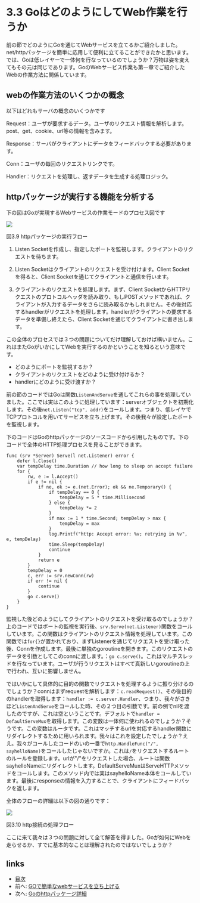 # 3.3 GoはどのようにしてWeb作業を行うか
前の節でどのようにGoを通じてWebサービスを立てるかご紹介しました。net/httpパッケージを簡単に応用して便利に立てることができたかと思います。では、Goは低レイヤーで一体何を行なっているのでしょうか？万物は姿を変えてもその元は同じであります。GoのWebサービス作業も第一章でご紹介したWebの作業方法に関係しています。

## webの作業方法のいくつかの概念

以下はどれもサーバの概念のいくつかです

Request：ユーザが要求するデータ。ユーザのリクエスト情報を解析します。post、get、cookie、url等の情報を含みます。

Response：サーバがクライアントにデータをフィードバックする必要があります。

Conn：ユーザの毎回のリクエストリンクです。

Handler：リクエストを処理し、返すデータを生成する処理ロジック。

## httpパッケージが実行する機能を分析する

下の図はGoが実現するWebサービスの作業モードのプロセス図です

![](images/3.3.http.png?raw=true)

図3.9 httpパッケージの実行フロー

1. Listen Socketを作成し、指定したポートを監視します。クライアントのリクエストを待ちます。

2. Listen Socketはクライアントのリクエストを受け付けます。Client Socketを得ると、Client Socketを通じてクライアントと通信を行います。　

3. クライアントのリクエストを処理します。まず、Client SocketからHTTPリクエストのプロトコルヘッダを読み取り、もしPOSTメソッドであれば、クライアントが入力するデータをさらに読み取るかもしれません。その後対応するhandlerがリクエストを処理します。handlerがクライアントの要求するデータを準備し終えたら、Client Socketを通じてクライアントに書き出します。

この全体のプロセスでは３つの問題についてだけ理解しておけば構いません。これはまたGoがいかにしてWebを実行するのかということを知るという意味です。

- どのようにポートを監視するか？
- クライアントのリクエストをどのように受け付けるか？
- handlerにどのように受け渡すか？

前の節のコードではGoは関数`ListenAndServe`を通してこれらの事を処理していました。ここでは実はこのように処理しています：serverオブジェクトを初期化します。その後`net.Listen("tcp", addr)`をコールします。つまり、低レイヤでTCPプロトコルを用いてサービスを立ち上げます。その後我々が設定したポートを監視します。

下のコードはGoのhttpパッケージのソースコードから引用したものです。下のコードで全体のHTTP処理プロセスを見ることができます。

	func (srv *Server) Serve(l net.Listener) error {
		defer l.Close()
		var tempDelay time.Duration // how long to sleep on accept failure
		for {
			rw, e := l.Accept()
			if e != nil {
				if ne, ok := e.(net.Error); ok && ne.Temporary() {
					if tempDelay == 0 {
						tempDelay = 5 * time.Millisecond
					} else {
						tempDelay *= 2
					}
					if max := 1 * time.Second; tempDelay > max {
						tempDelay = max
					}
					log.Printf("http: Accept error: %v; retrying in %v", e, tempDelay)
					time.Sleep(tempDelay)
					continue
				}
				return e
			}
			tempDelay = 0
			c, err := srv.newConn(rw)
			if err != nil {
				continue
			}
			go c.serve()
		}
	}

監視した後どのようにしてクライアントのリクエストを受け取るのでしょうか？上のコードではポートの監視を実行後、`srv.Serve(net.Listener)`関数をコールしています。この関数はクライアントのリクエスト情報を処理しています。この関数では`for{}`が置かれており、まずListenerを通じてリクエストを受け取った後、Connを作成します。最後に単独のgoroutineを開きます。このリクエストのデータを引数としてこのconnに渡します。：`go c.serve()`。これはマルチスレッドを行なっています。ユーザが行うリクエストはすべて真新しいgoroutineの上で行われ、互いに影響しません。

ではいかにして具体的に目的の関数でリクエストを処理するように振り分けるのでしょうか？connはまずrequestを解析します：`c.readRequest()`、その後目的のhandlerを取得します：`handler := c.server.Handler`、つまり、我々がさきほど`ListenAndServe`をコールした時、その２つ目の引数です。前の例でnilを渡したのですが、これは空ということです。デフォルトで`handler = DefaultServeMux`を取得します。この変数は一体何に使われるのでしょうか？そうです。この変数はルータです。これはマッチするurlを対応するhandler関数にリダイレクトするために用いられます。我々はこれを設定したでしょうか？ええ。我々がコールしたコードのいの一番で`http.HandleFunc("/", sayhelloName)`をコールしたじゃないですか。これは`/`をリクエストするルートのルールを登録します。urlが"/"をリクエストした場合、ルートは関数sayhelloNameにリダイレクトします。DefaultServeMuxはServeHTTPメソッドをコールします。このメソッド内では実はsayhelloName本体をコールしています。最後にresponseの情報を入力することで、クライアントにフィードバックを返します。


全体のフローの詳細は以下の図の通りです：

![](images/3.3.illustrator.png?raw=true)

図3.10 http接続の処理フロー

ここに来て我々は３つの問題に対して全て解答を得ました。Goが如何にWebを走らせるか、すでに基本的なことは理解されたのではないでしょうか？


## links
   * [目次](<preface.md>)
   * 前へ: [GOで簡単なwebサービスを立ち上げる](<03.2.md>)
   * 次へ: [Goのhttpパッケージ詳細](<03.4.md>)
